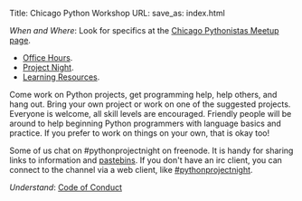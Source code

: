 Title: Chicago Python Workshop
URL:
save_as: index.html

_When and Where_: Look for specifics at the [Chicago Pythonistas Meetup page](http://www.meetup.com/ChicagoPythonistas).  

* [Office Hours]({filename}./officehours.md).
* [Project Night]({filename}./projectnight.md).
* [Learning Resources]({filename}./learning.md).

Come work on Python projects, get programming help, help others, and hang out.
Bring your own project or work on one of the suggested projects. Everyone
is welcome, all skill levels are encouraged. Friendly people will be around to
help beginning Python programmers with language basics and practice. If you
prefer to work on things on your own, that is okay too!

Some of us chat on #pythonprojectnight on freenode. It is handy for sharing
links to information and [pastebins](http://paste.ubuntu.com/). If you don't have an irc client, you can
connect to the channel via a web client, like
[#pythonprojectnight](https://kiwiirc.com/client/irc.freenode.net/?nick=pyproj%7C?#pythonprojectnight).

_Understand_: [Code of Conduct]({filename}./code.md)
